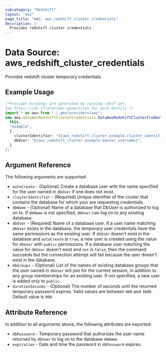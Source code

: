 ```yaml
---
subcategory: "Redshift"
layout: "aws"
page_title: "AWS: aws_redshift_cluster_credentials"
description: |-
  Provides redshift cluster credentials
---
```


# Data Source: aws\_redshift\_cluster\_credentials

Provides redshift cluster temporary credentials.

## Example Usage

```typescript
/*Provider bindings are generated by running cdktf get.
See https://cdk.tf/provider-generation for more details.*/
import * as aws from "./.gen/providers/aws";
new aws.dataAwsRedshiftClusterCredentials.DataAwsRedshiftClusterCredentials(
  this,
  "example",
  {
    clusterIdentifier: "${aws_redshift_cluster.example.cluster_identifier}",
    dbUser: "${aws_redshift_cluster.example.master_username}",
  }
);

```

## Argument Reference

The following arguments are supported:

* `autoCreate` - (Optional)  Create a database user with the name specified for the user named in `dbUser` if one does not exist.
* `clusterIdentifier` - (Required) Unique identifier of the cluster that contains the database for which your are requesting credentials.
* `dbName` - (Optional) Name of a database that DbUser is authorized to log on to. If `dbName` is not specified, `dbUser` can log on to any existing database.
* `dbUser` - (Required) Name of a database user. If a user name matching `dbUser` exists in the database, the temporary user credentials have the same permissions as the  existing user. If `dbUser` doesn't exist in the database and `autoCreate` is `true`, a new user is created using the value for `dbUser` with `public` permissions.  If a database user matching the value for `dbUser` doesn't exist and `not` is `false`, then the command succeeds but the connection attempt will fail because the user doesn't exist in the database.
* `dbGroups` - (Optional) List of the names of existing database groups that the user named in `dbUser` will join for the current session, in addition to any group memberships for an existing user. If not specified, a new user is added only to `public`.
* `durationSeconds` - (Optional) The number of seconds until the returned temporary password expires. Valid values are between `900` and `3600`. Default value is `900`.

## Attribute Reference

In addition to all arguments above, the following attributes are exported:

* `dbPassword` - Temporary password that authorizes the user name returned by `dbUser` to log on to the database `dbName`.
* `expiration` - Date and time the password in `dbPassword` expires.
